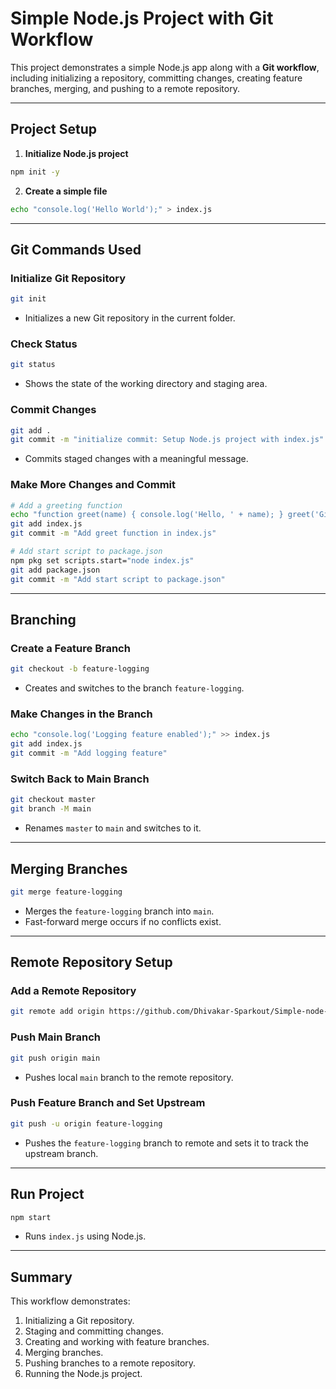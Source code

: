# Simple Node.js Project with Git Workflow

This project demonstrates a simple Node.js app along with a **Git workflow**, including initializing a repository, committing changes, creating feature branches, merging, and pushing to a remote repository.

---

## Project Setup

1. **Initialize Node.js project**

```bash
npm init -y
```

2. **Create a simple file**

```bash
echo "console.log('Hello World');" > index.js
```

---

## Git Commands Used

### Initialize Git Repository

```bash
git init
```

* Initializes a new Git repository in the current folder.

### Check Status

```bash
git status
```

* Shows the state of the working directory and staging area.

### Commit Changes

```bash
git add .
git commit -m "initialize commit: Setup Node.js project with index.js"
```

* Commits staged changes with a meaningful message.

### Make More Changes and Commit

```bash
# Add a greeting function
echo "function greet(name) { console.log('Hello, ' + name); } greet('Git');" >> index.js
git add index.js
git commit -m "Add greet function in index.js"

# Add start script to package.json
npm pkg set scripts.start="node index.js"
git add package.json
git commit -m "Add start script to package.json"
```

---

## Branching

### Create a Feature Branch

```bash
git checkout -b feature-logging
```

* Creates and switches to the branch `feature-logging`.

### Make Changes in the Branch

```bash
echo "console.log('Logging feature enabled');" >> index.js
git add index.js
git commit -m "Add logging feature"
```

### Switch Back to Main Branch

```bash
git checkout master
git branch -M main
```

* Renames `master` to `main` and switches to it.

---

## Merging Branches

```bash
git merge feature-logging
```

* Merges the `feature-logging` branch into `main`.
* Fast-forward merge occurs if no conflicts exist.

---

## Remote Repository Setup

### Add a Remote Repository

```bash
git remote add origin https://github.com/Dhivakar-Sparkout/Simple-node-app.git
```

### Push Main Branch

```bash
git push origin main
```

* Pushes local `main` branch to the remote repository.

### Push Feature Branch and Set Upstream

```bash
git push -u origin feature-logging
```

* Pushes the `feature-logging` branch to remote and sets it to track the upstream branch.

---

## Run Project

```bash
npm start
```

* Runs `index.js` using Node.js.

---

## Summary

This workflow demonstrates:

1. Initializing a Git repository.
2. Staging and committing changes.
3. Creating and working with feature branches.
4. Merging branches.
5. Pushing branches to a remote repository.
6. Running the Node.js project.
